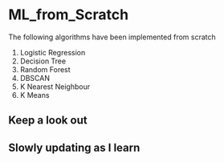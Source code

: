 # ML_from_Scratch

The following algorithms have been implemented from scratch 

1. Logistic Regression
2. Decision Tree
3. Random Forest
4. DBSCAN 
5. K Nearest Neighbour
6. K Means

## Keep a look out
## Slowly updating as I learn 
